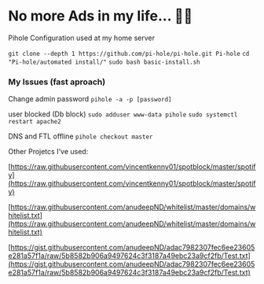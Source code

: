 # No more Ads in my life... 🚀🎉

Pihole Configuration used at my home server

`git clone --depth 1 https://github.com/pi-hole/pi-hole.git Pi-hole`
`cd "Pi-hole/automated install/"`
`sudo bash basic-install.sh`

### My Issues (fast aproach)

Change admin password
`pihole -a -p [password]`

user blocked (Db block)
`sudo adduser www-data pihole`
`sudo systemctl restart apache2`

DNS and FTL offline
`pihole checkout master`

Other Projetcs I've used:

[https://raw.githubusercontent.com/vincentkenny01/spotblock/master/spotify](https://raw.githubusercontent.com/vincentkenny01/spotblock/master/spotify)

[https://raw.githubusercontent.com/anudeepND/whitelist/master/domains/whitelist.txt](https://raw.githubusercontent.com/anudeepND/whitelist/master/domains/whitelist.txt)

[https://gist.githubusercontent.com/anudeepND/adac7982307fec6ee23605e281a57f1a/raw/5b8582b906a9497624c3f3187a49ebc23a9cf2fb/Test.txt](https://gist.githubusercontent.com/anudeepND/adac7982307fec6ee23605e281a57f1a/raw/5b8582b906a9497624c3f3187a49ebc23a9cf2fb/Test.txt)